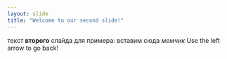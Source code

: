 ```yaml
---
layout: slide
title: "Welcome to our second slide!"
---
```

текст **второго** слайда для примера: вставим сюда *мемчик*
Use the left arrow to go back!

